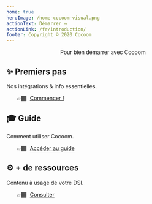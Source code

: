```yaml
---
home: true
heroImage: /home-cocoom-visual.png
actionText: Démarrer →
actionLink: /fr/introduction/
footer: Copyright © 2020 Cocoom
---
```


<p style="text-align: center;">Pour bien démarrer avec Cocoom</p>

<div class="features">
  <div class="feature">
    <h2>✨ Premiers pas</h2>
    <p>Nos intégrations & info essentielles.</p>
    <p style="margin-left: 2em;">👉🏾 <a href="/fr/getting-started/" style="margin-left: 5px;">Commencer !</a></p>
  </div>
  <div class="feature">
    <h2>🎓 Guide</h2>
    <p>Comment utiliser Cocoom.</p>
    <p style="margin-left: 2em;">👉🏾 <a href="/fr/guide/" style="margin-left: 5px;">Accéder au guide</a></p>
  </div>
  <div class="feature">
    <h2>⚙️ + de ressources</h2>
    <p>Contenu à usage de votre DSI.</p>
    <p style="margin-left: 2em;">👉🏾 <a href="/fr/advanced/" style="margin-left: 5px;">Consulter</a></p>
  </div>
</div>
